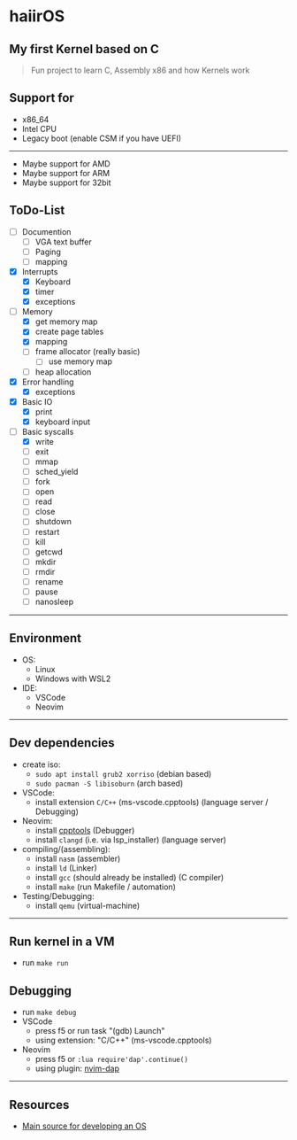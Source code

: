 # haiirOS

## My first Kernel based on C

> Fun project to learn C, Assembly x86 and how Kernels work

## Support for

* x86_64
* Intel CPU
* Legacy boot (enable CSM if you have UEFI)
---
* Maybe support for AMD
* Maybe support for ARM
* Maybe support for 32bit

## ToDo-List

* [ ] Documention
  * [ ] VGA text buffer
  * [ ] Paging
  * [ ] mapping
* [x] Interrupts
  * [x] Keyboard
  * [x] timer
  * [x] exceptions
* [ ] Memory
  * [x] get memory map
  * [x] create page tables
  * [x] mapping
  * [ ] frame allocator (really basic)
    * [ ] use memory map
  * [ ] heap allocation
* [x] Error handling
  * [x] exceptions
* [x] Basic IO
  * [x] print
  * [x] keyboard input
* [ ] Basic syscalls
  * [x] write
  * [ ] exit
  * [ ] mmap
  * [ ] sched_yield
  * [ ] fork
  * [ ] open
  * [ ] read
  * [ ] close
  * [ ] shutdown
  * [ ] restart
  * [ ] kill
  * [ ] getcwd
  * [ ] mkdir
  * [ ] rmdir
  * [ ] rename
  * [ ] pause
  * [ ] nanosleep

---

## Environment

* OS:
  * Linux
  * Windows with WSL2
* IDE:
    * VSCode
    * Neovim

---

## Dev dependencies

* create iso:
  * `sudo apt install grub2 xorriso` (debian based)
  * `sudo pacman -S libisoburn` (arch based)
* VSCode:
  * install extension `C/C++` (ms-vscode.cpptools) (language server / Debugging)
* Neovim:
  * install [cpptools](https://github.com/mfussenegger/nvim-dap/wiki/C-C---Rust-(gdb-via--vscode-cpptools)) (Debugger)
  * install `clangd` (i.e. via lsp_installer) (language server)
* compiling/(assembling):
  * install `nasm` (assembler)
  * install `ld` (Linker)
  * install `gcc` (should already be installed) (C compiler)
  * install `make` (run Makefile / automation)
* Testing/Debugging:
  * install `qemu` (virtual-machine)

---

## Run kernel in a VM

* run `make run`

## Debugging

* run `make debug`
* VSCode
  * press f5 or run task "(gdb) Launch"
  * using extension: "C/C++" (ms-vscode.cpptools)
* Neovim
  * press f5 or `:lua require'dap'.continue()`
  * using plugin: [nvim-dap](https://github.com/mfussenegger/nvim-dap)

---

## Resources

* [Main source for developing an OS](wiki.osdev.org/Main_Page)
